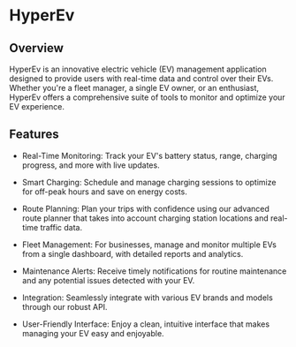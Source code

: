# HyperEv

## Overview

HyperEv is an innovative electric vehicle (EV) management application designed to provide users with real-time data and control over their EVs. Whether you're a fleet manager, a single EV owner, or an enthusiast, HyperEv offers a comprehensive suite of tools to monitor and optimize your EV experience.

## Features

* Real-Time Monitoring: Track your EV's battery status, range, charging progress, and more with live updates.

* Smart Charging: Schedule and manage charging sessions to optimize for off-peak hours and save on energy costs.

* Route Planning: Plan your trips with confidence using our advanced route planner that takes into account charging station locations and real-time traffic data.

* Fleet Management: For businesses, manage and monitor multiple EVs from a single dashboard, with detailed reports and analytics.

* Maintenance Alerts: Receive timely notifications for routine maintenance and any potential issues detected with your EV.

* Integration: Seamlessly integrate with various EV brands and models through our robust API.

* User-Friendly Interface: Enjoy a clean, intuitive interface that makes managing your EV easy and enjoyable.
